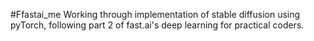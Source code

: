#Ffastai_me
Working through implementation of stable diffusion using pyTorch, following part 2 of fast.ai's deep learning for practical coders. 
